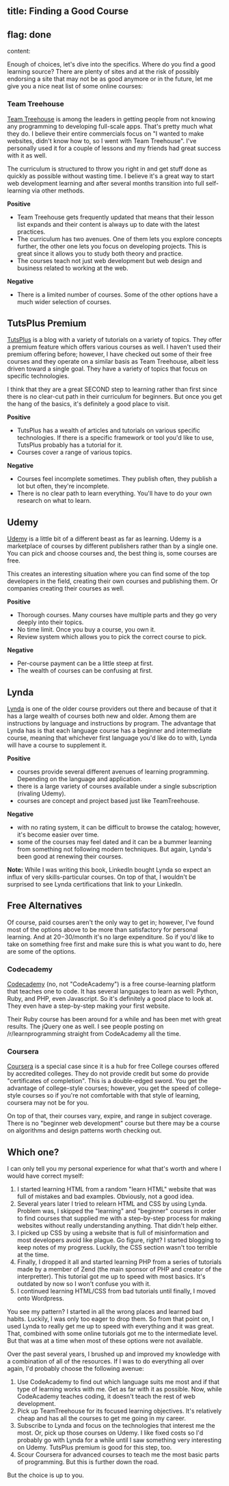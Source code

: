 title: Finding a Good Course
----
flag: done
----
content:

Enough of choices, let's dive into the specifics. Where do you find a good learning source? There are plenty of sites and at the risk of possibly endorsing a site that may not be as good anymore or in the future, let me give you a nice neat list of some online courses:

### Team Treehouse

[Team Treehouse](http://antjanus.com/out/book/treehouse) is among the leaders in getting people from not knowing any programming to developing full-scale apps. That's pretty much what they do. I believe their entire commercials focus on "I wanted to make websites, didn't know how to, so I went with Team Treehouse". I've personally used it for a couple of lessons and my friends had great success with it as well.

The curriculum is structured to throw you right in and get stuff done as quickly as possible without wasting time. I believe it's a great way to start web development learning and after several months transition into full self-learning via other methods.

**Positive**

* Team Treehouse gets frequently updated that means that their lesson list expands and their content is always up to date with the latest practices.
* The curriculum has two avenues. One of them lets you explore concepts further, the other one lets you focus on developing projects. This is great since it allows you to study both theory and practice.
* The courses teach not just web development but web design and business related to working at the web.

**Negative**

* There is a limited number of courses. Some of the other options have a much wider selection of courses.

## TutsPlus Premium

[TutsPlus](http://tutsplus.com/) is a blog with a variety of tutorials on a variety of topics. They offer a premium feature which offers various courses as well. I haven't used their premium offering before; however, I have checked out some of their free courses and they operate on a similar basis as Team Treehouse, albeit less driven toward a single goal. They have a variety of topics that focus on specific technologies.

I think that they are a great SECOND step to learning rather than first since there is no clear-cut path in their curriculum for beginners. But once you get the hang of the basics, it's definitely a good place to visit.

**Positive**

* TutsPlus has a wealth of articles and tutorials on various specific technologies. If there is a specific framework or tool you'd like to use, TutsPlus probably has a tutorial for it.
* Courses cover a range of various topics.

**Negative**

* Courses feel incomplete sometimes. They publish often, they publish a lot but often, they're incomplete.
* There is no clear path to learn everything. You'll have to do your own research on what to learn.

## Udemy

[Udemy](http://antjanus.com/out/book/udemy) is a little bit of a different beast as far as learning. Udemy is a marketplace of courses by different publishers rather than by a single one. You can pick and choose courses and, the best thing is, some courses are free.

This creates an interesting situation where you can find some of the top developers in the field, creating their own courses and publishing them. Or companies creating their courses as well.

**Positive**

* Thorough courses. Many courses have multiple parts and they go very deeply into their topics.
* No time limit. Once you buy a course, you own it.
* Review system which allows you to pick the correct course to pick.

**Negative**

* Per-course payment can be a little steep at first.
* The wealth of courses can be confusing at first.

## Lynda

[Lynda](http://antjanus.com/out/book/lynda) is one of the older course providers out there and because of that it has a large wealth of courses both new and older. Among them are instructions by language and instructions by program. The advantage that Lynda has is that each language course has a beginner and intermediate course, meaning that whichever first language you'd like do to with, Lynda will have a course to supplement it.

**Positive**

* courses provide several different avenues of learning programming. Depending on the language and application.
* there is a large variety of courses available under a single subscription (rivaling Udemy).
* courses are concept and project based just like TeamTreehouse.

**Negative**

* with no rating system, it can be difficult to browse the catalog; however, it's become easier over time.
* some of the courses may feel dated and it can be a bummer learning from something not following modern techniques. But again, Lynda's been good at renewing their courses.

**Note:** While I was writing this book, LinkedIn bought Lynda so expect an influx of very skills-particular courses. On top of that, I wouldn't be surprised to see Lynda certifications that link to your LinkedIn.

## Free Alternatives

Of course, paid courses aren't the only way to get in; however, I've found most of the options above to be more than satisfactory for personal learning. And at $20-$30/month it's no large expenditure. So if you'd like to take on something free first and make sure this is what you want to do, here are some of the options.

### Codecademy

[Codecademy](http://www.codecademy.com/learn) (no, not "CodeAcademy") is a free course-learning platform that teaches one to code. It has several languages to learn as well: Python, Ruby, and PHP, even Javascript. So it's definitely a good place to look at. They even have a step-by-step making your first website.

Their Ruby course has been around for a while and has been met with great results. The jQuery one as well. I see people posting on /r/learnprogramming straight from CodeAcademy all the time.

### Coursera

[Coursera](https://www.coursera.org) is a special case since it is a hub for free College courses offered by accredited colleges. They do not provide credit but some do provide "certificates of completion". This is a double-edged sword. You get the advantage of college-style courses; however, you get the speed of college-style courses so if you're not comfortable with that style of learning, coursera may not be for you.

On top of that, their courses vary, expire, and range in subject coverage. There is no "beginner web development" course but there may be a course on algorithms and design patterns worth checking out.

## Which one?

I can only tell you my personal experience for what that's worth and where I would have correct myself:

1. I started learning HTML from a random "learn HTML" website that was full of mistakes and bad examples. Obviously, not a good idea.
2. Several years later I tried to relearn HTML and CSS by using Lynda. Problem was, I skipped the "learning" and "beginner" courses in order to find courses that supplied me with a step-by-step process for making websites without really understanding anything. That didn't help either.
3. I picked up CSS by using a website that is full of misinformation and most developers avoid like plague. Go figure, right? I started blogging to keep notes of my progress. Luckily, the CSS section wasn't too terrible at the time.
4. Finally, I dropped it all and started learning PHP from a series of tutorials made by a member of Zend (the main sponsor of PHP and creator of the interpretter). This tutorial got me up to speed with most basics. It's outdated by now so I won't confuse you with it.
5. I continued learning HTML/CSS from bad tutorials until finally, I moved onto Wordpress.

You see my pattern? I started in all the wrong places and learned bad habits. Luckily, I was only too eager to drop them. So from that point on, I used Lynda to really get me up to speed with everything and it was great. That, combined with some online tutorials got me to the intermediate level. But that was at a time when most of these options were not available.

Over the past several years, I brushed up and improved my knowledge with a combination of all of the resources. If I was to do everything all over again, I'd probably choose the following avenue:

1. Use CodeAcademy to find out which language suits me most and if that type of learning works with me. Get as far with it as possible. Now, while CodeAcademy teaches coding, it doesn't teach the rest of web development.
2. Pick up TeamTreehouse for its focused learning objectives. It's relatively cheap and has all the courses to get me going in my career.
3. Subscribe to Lynda and focus on the technologies that interest me the most. Or, pick up those courses on Udemy. I like fixed costs so I'd probably go with Lynda for a while until I saw something very interesting on Udemy. TutsPlus premium is good for this step, too.
4. Scour Coursera for advanced courses to teach me the most basic parts of programming. But this is further down the road.

But the choice is up to you.

